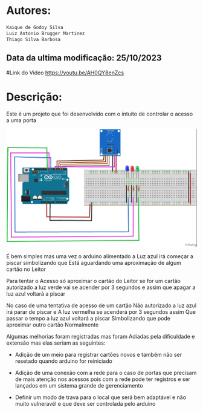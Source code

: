  # Autores: 
    Kaique de Godoy Silva
    Luiz Antonio Brugger Martinez
    Thiago Silva Barbosa

  ## Data da ultima modificação: 25/10/2023


  #Link do Video
  https://youtu.be/AH0QY8enZcs
 
  # Descrição:

  Este é um projeto que foi desenvolvido com o
  intuito de controlar o acesso a uma porta 
  <br /> 
  
  ![image](https://github.com/Ka1que/Projeto-Acesso-RFID/blob/main/RFID_Controle_Acesso.jpg)
  
  É bem simples mas uma vez o arduino alimentado a
  Luz azul irá começar a piscar simbolizando que 
  Está aguardando uma aproximação de algum cartão 
  no Leitor 

  Para tentar o Acesso só aproximar o cartão do 
  Leitor se for um cartão autorizado a luz verde
  vai se acender por 3 segundos e assim que 
  apagar a luz azul voltará a piscar

  No caso de uma tentativa de acesso de um cartão
  Não autorizado a luz azul irá parar de piscar e
  A luz vermelha se acenderá por 3 segundos assim
  Que passar o tempo a luz azul voltará a piscar 
  Simbolizando que pode aproximar outro cartão
  Normalmente

  Algumas melhorias foram registradas mas foram
  Adiadas pela dificuldade e extensão mas elas
  seriam as seguintes:

  - Adição de um meio para registrar cartões novos
     e também não ser resetado quando arduino for 
     reiniciado 

  - Adição de uma conexão com a rede para o caso
     de portas que precisam de mais atenção nos 
     acessos pois com a rede pode ter registros
     e ser lançados em um sistema grande de 
     gerenciamento

  - Definir um modo de trava para o local que
     será bem adaptável e não muito vulneravél
     e que deve ser controlada pelo arduino  
